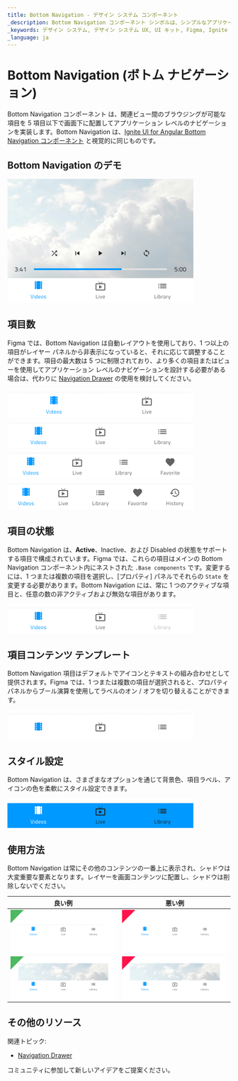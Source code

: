 ```yaml
---
title: Bottom Navigation - デザイン システム コンポーネント
_description: Bottom Navigation コンポーネント シンボルは、シンプルなアプリケーション レベルのナビゲーションのデザインに使用します。
_keywords: デザイン システム, デザイン システム UX, UI キット, Figma, Ignite UI for Angular, Figma to Angular, Angular, Angular デザイン システム, Figma からコードをエクスポート, Angular 用のデザイン キット, Figma HTML, Figma to HTML, Figma UI キット
_language: ja
---
```


# Bottom Navigation (ボトム ナビゲーション)

Bottom Navigation コンポーネント は、関連ビュー間のブラウジングが可能な項目を 5 項目以下で画面下に配置してアプリケーション レベルのナビゲーションを実装します。Bottom Navigation は、[Ignite UI for Angular Bottom Navigation コンポーネント](https://jp.infragistics.com/products/ignite-ui-angular/angular/components/tabbar.html) と視覚的に同じものです。

## Bottom Navigation のデモ

<img class="responsive-img" src="../images/bottom-nav_demo.png" srcset="../images/bottom-nav_demo@2x.png 2x" />

## 項目数

Figma では、Bottom Navigation は自動レイアウトを使用しており、1 つ以上の項目がレイヤー パネルから非表示になっていると、それに応じて調整することができます。項目の最大数は 5 つに制限されており、より多くの項目またはビューを使用してアプリケーション レベルのナビゲーションを設計する必要がある場合は、代わりに [Navigation Drawer](nav-drawer.md) の使用を検討してください。

<img class="responsive-img" src="../images/bottom-nav_items2.png" srcset="../images/bottom-nav_items2@2x.png 2x" />

<img class="responsive-img" src="../images/bottom-nav_items3.png" srcset="../images/bottom-nav_items3@2x.png 2x" />

<img class="responsive-img" src="../images/bottom-nav_items4.png" srcset="../images/bottom-nav_items4@2x.png 2x" />

<img class="responsive-img" src="../images/bottom-nav_items5.png" srcset="../images/bottom-nav_items5@2x.png 2x" />

## 項目の状態

Bottom Navigation は、**Active**、Inactive、および Disabled の状態をサポートする項目で構成されています。Figma では、これらの項目はメインの Bottom Navigation コンポーネント内にネストされた `.Base components` です。変更するには、1 つまたは複数の項目を選択し、[プロパティ] パネルでそれらの `State` を変更する必要があります。Bottom Navigation には、常に 1 つのアクティブな項目と、任意の数の非アクティブおよび無効な項目があります。

<img class="responsive-img" src="../images/bottom-nav_item_state.png" srcset="../images/bottom-nav_item_state@2x.png 2x" />

## 項目コンテンツ テンプレート

Bottom Navigation 項目はデフォルトでアイコンとテキストの組み合わせとして提供されます。Figma では、1 つまたは複数の項目が選択されると、プロパティ パネルからブール演算を使用してラベルのオン / オフを切り替えることができます。

<img class="responsive-img" src="../images/bottom-nav_items3_icons.png" srcset="../images/bottom-nav_items3_icons@2x.png 2x" />

## スタイル設定

Bottom Navigation は、さまざまなオプションを通じて背景色、項目ラベル、アイコンの色を柔軟にスタイル設定できます。

<img class="responsive-img" src="../images/bottom-nav_styling.png" srcset="../images/bottom-nav_styling@2x.png 2x" />

## 使用方法

Bottom Navigation は常にその他のコンテンツの一番上に表示され、シャドウは大変重要な要素となります。レイヤーを画面コンテンツに配置し、シャドウは削除しないでください。

| 良い例                                                                                     |悪い例                                                                                      |
| -------------------------------------------------------------------------------------- | ------------------------------------------------------------------------------------------ |
| <img class="responsive-img" src="../images/bottom-nav_do1.png" srcset="../images/bottom-nav_do1@2x.png 2x" /> | <img class="responsive-img" src="../images/bottom-nav_dont1.png" srcset="../images/bottom-nav_dont1@2x.png 2x" /> |
| <img class="responsive-img" src="../images/bottom-nav_do2.png" srcset="../images/bottom-nav_do2@2x.png 2x" /> | <img class="responsive-img" src="../images/bottom-nav_dont2.png" srcset="../images/bottom-nav_dont2@2x.png 2x" /> |

## その他のリソース

関連トピック:

- [Navigation Drawer](nav-drawer.md)
  <div class="divider--half"></div>

コミュニティに参加して新しいアイデアをご提案ください。
